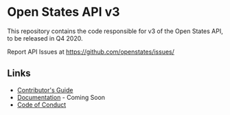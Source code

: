 # Open States API v3

This repository contains the code responsible for v3 of the Open States API, to be released in Q4 2020.

Report API Issues at https://github.com/openstates/issues/ 

## Links

* [Contributor's Guide](https://docs.openstates.org/en/latest/contributing/getting-started.html)
* [Documentation]()  - Coming Soon
* [Code of Conduct](https://docs.openstates.org/en/latest/contributing/code-of-conduct.html)
